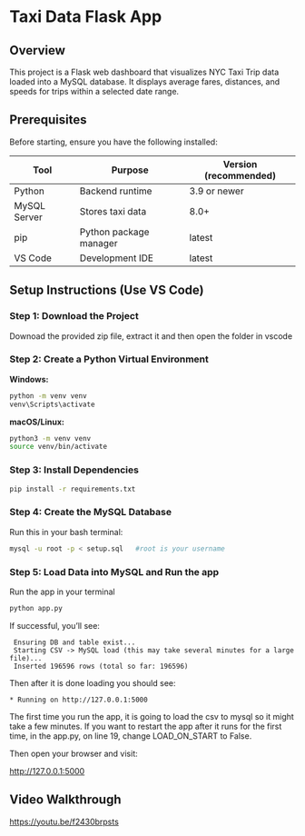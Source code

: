 # Taxi Data Flask App

## Overview

This project is a Flask web dashboard that visualizes NYC Taxi Trip data loaded into a MySQL database. It displays average fares, distances, and speeds for trips within a selected date range.

## Prerequisites

Before starting, ensure you have the following installed:

| Tool | Purpose | Version (recommended) |
|------|---------|---------------------|
| Python | Backend runtime | 3.9 or newer |
| MySQL Server | Stores taxi data | 8.0+ |
| pip | Python package manager | latest |
| VS Code | Development IDE | latest |

## Setup Instructions (Use VS Code)

### Step 1:  Download the Project

Downoad the provided zip file, extract it and then open the folder in vscode

### Step 2: Create a Python Virtual Environment

**Windows:**
```bash
python -m venv venv
venv\Scripts\activate
```

**macOS/Linux:**
```bash
python3 -m venv venv
source venv/bin/activate
```

### Step 3: Install Dependencies

```bash
pip install -r requirements.txt
```

### Step 4: Create the MySQL Database

Run this in your bash terminal:

```bash
mysql -u root -p < setup.sql   #root is your username
```


### Step 5: Load Data into MySQL and Run the app

Run the app in your terminal

```bash
python app.py
```

If successful, you’ll see:

```
 Ensuring DB and table exist...
 Starting CSV -> MySQL load (this may take several minutes for a large file)...
 Inserted 196596 rows (total so far: 196596)
```

Then after it is done loading you should see:

```
* Running on http://127.0.0.1:5000
```

The first time you run the app, it is going to load the csv to mysql so it might take a few minutes. If you want to restart the app after it runs for the first time, in the app.py, on line 19, change LOAD_ON_START to False. 


Then open your browser and visit:

 http://127.0.0.1:5000


## Video Walkthrough

https://youtu.be/f2430brpsts

